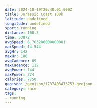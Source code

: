 ```yaml
---
date: 2024-10-19T20:40:01.000Z
title: Jurassic Coast 100k
latitude: undefined
longitude: undefined
sport: running
distance: 100.3
time: 53872
avgSpeed: 6.703200000000001
maxSpeed: 14.544
avgHr: 142
maxHr: 180
avgCadence: 69
maxCadence: 112
avgPower: 144
maxPower: 374
calories: 7750
geojson: /geojson/1737403473753.geojson
category: race
tags:
- running
---
```

